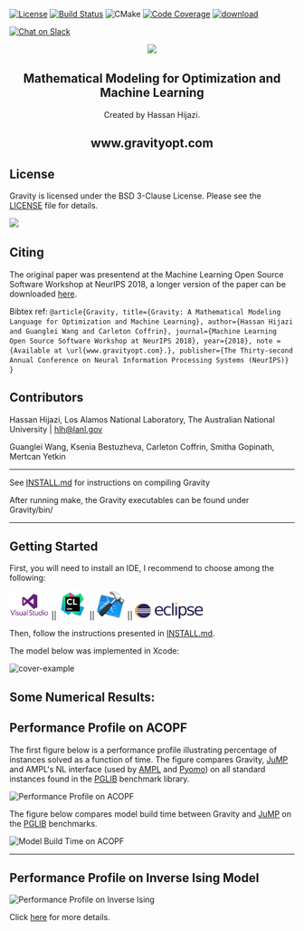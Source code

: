 [![License](https://img.shields.io/badge/License-BSD--3-brightgreen.svg)](https://opensource.org/licenses/BSD-3-Clause)
[![Build Status](https://travis-ci.com/coin-or/Gravity.svg?branch=master)](https://travis-ci.com/coin-or/Gravity)
![CMake](https://github.com/coin-or/Gravity/workflows/CMake/badge.svg)
[![Code Coverage](https://codecov.io/gh/coin-or/gravity/branch/master/graph/badge.svg)](https://codecov.io/gh/coin-or/Gravity)
[![download](https://img.shields.io/badge/download%20%20-latest-blue.svg)](https://github.com/coin-or/Gravity/releases)

<a href="https://goo.gl/f7QLcS"><img alt="Chat on Slack" height="40" width="172" src="https://platform.slack-edge.com/img/sign_in_with_slack.png" srcset="https://platform.slack-edge.com/img/sign_in_with_slack.png 1x, https://platform.slack-edge.com/img/sign_in_with_slack@2x.png 2x" /></a>

<p align="center">
<img src="https://static.wixstatic.com/media/c6cff5_dd7659693c6247dc8eb8605d3dca95e8~mv2_d_3300_2550_s_4_2.png/v1/crop/x_1058,y_575,w_1183,h_1225/fill/w_288,h_298,al_c,usm_0.66_1.00_0.01/c6cff5_dd7659693c6247dc8eb8605d3dca95e8~mv2_d_3300_2550_s_4_2.png" width="250">
</p>
<H2 align="center"> Mathematical Modeling for Optimization and Machine Learning </H2>

<p align="center"> Created by Hassan Hijazi. </p>

<H2 align="center"> www.gravityopt.com </H2>



## License

Gravity is licensed under the BSD 3-Clause License. Please see the [LICENSE](https://github.com/coin-or/Gravity/blob/master/LICENSE) file for details.

[<img 
src="https://static.wixstatic.com/media/c6cff5_083fff4f0fa94b4b98b6790b18e7af8b~mv2.png/v1/fill/w_210,h_137,al_c,usm_0.66_1.00_0.01/c6cff5_083fff4f0fa94b4b98b6790b18e7af8b~mv2.png" width="100">](https://paypal.me/hlhijazi)

## Citing
The original paper was presentend at the Machine Learning Open Source Software Workshop at NeurIPS 2018, a longer version of the paper can be downloaded [here](https://791a4f37-01ef-43ce-b940-f17c763418b1.filesusr.com/ugd/c6cff5_e4889c3e27b54023a70a8c0496ff90a0.pdf).

Bibtex ref:
`@article{Gravity,
  title={Gravity: A Mathematical Modeling Language for Optimization and Machine Learning},
  author={Hassan Hijazi and Guanglei Wang and Carleton Coffrin},
  journal={Machine Learning Open Source Software Workshop at NeurIPS 2018},
  year={2018},
  note = {Available at \url{www.gravityopt.com}.},
  publisher={The Thirty-second Annual Conference on Neural Information Processing Systems (NeurIPS)}
}`

## Contributors
Hassan Hijazi, Los Alamos National Laboratory, The Australian National University | hlh@lanl.gov

Guanglei Wang, Ksenia Bestuzheva, Carleton Coffrin, Smitha Gopinath, Mertcan Yetkin

*****************************
See [INSTALL.md](INSTALL.md) for instructions on compiling Gravity

After running make, the Gravity executables can be found under Gravity/bin/
*****************************

Getting Started
-----------
First, you will need to install an IDE, I recommend to choose among the following:

[<img src="media/visual_studio.jpg" width="70">](https://www.visualstudio.com/downloads/) ||
[<img src="media/clion.jpg" width="50">](https://www.jetbrains.com/clion/) || 
[<img src="media/Xcode.png" width="50">](https://developer.apple.com/xcode/downloads/) || 
[<img src="media/eclipse-800x188.png" width="120">](https://www.eclipse.org/downloads/packages/release/2018-09/r/eclipse-ide-cc-developers)

Then, follow the instructions presented in [INSTALL.md](INSTALL.md).

The model below was implemented in Xcode:

![cover-example](media/Kapture_Stable_Set.gif)


Some Numerical Results:
-----------
Performance Profile on ACOPF
-----------

The first figure below is a performance profile illustrating percentage of instances solved as a function of time.
The figure compares Gravity, [JuMP](http://www.juliaopt.org/JuMP.jl/latest/index.html) and AMPL's NL interface (used by [AMPL](http://ampl.com/) and [Pyomo](http://www.pyomo.org/)) on all standard instances found in the [PGLIB](https://github.com/power-grid-lib/pglib-opf) benchmark library.

![Performance Profile on ACOPF](https://static.wixstatic.com/media/c6cff5_9b2b29e8a33840c59902fc95ffabf3ed~mv2.png/v1/crop/x_0,y_0,w_1064,h_600/fill/w_869,h_490,al_c,usm_0.66_1.00_0.01/c6cff5_9b2b29e8a33840c59902fc95ffabf3ed~mv2.png)

The figure below compares model build time between Gravity and [JuMP](http://www.juliaopt.org/JuMP.jl/latest/index.html) on the [PGLIB](https://github.com/power-grid-lib/pglib-opf) benchmarks.

![Model Build Time on ACOPF](https://static.wixstatic.com/media/c6cff5_27ee822625f24072b01110748c6f3923~mv2.jpg)

-----------
Performance Profile on Inverse Ising Model
-----------


![Performance Profile on Inverse Ising](https://static.wixstatic.com/media/c6cff5_e38e7a012b104dc0ba19fec1e32c10ad~mv2.png/v1/crop/x_0,y_0,w_1058,h_600/fill/w_863,h_489,al_c,usm_0.66_1.00_0.01/c6cff5_e38e7a012b104dc0ba19fec1e32c10ad~mv2.png)


Click [here](www.gravityopt.com) for more details.
